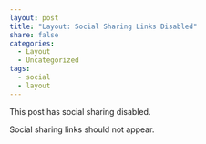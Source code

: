 ```yaml
---
layout: post
title: "Layout: Social Sharing Links Disabled"
share: false
categories:
  - Layout
  - Uncategorized
tags:
  - social
  - layout
---
```


This post has social sharing disabled.

Social sharing links should not appear.